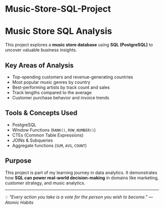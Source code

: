 # Music-Store-SQL-Project
#  Music Store SQL Analysis

This project explores a **music store database** using **SQL (PostgreSQL)** to uncover valuable business insights.

##  Key Areas of Analysis
- Top-spending customers and revenue-generating countries
- Most popular music genres by country
- Best-performing artists by track count and sales
- Track lengths compared to the average
- Customer purchase behavior and invoice trends

##  Tools & Concepts Used
- PostgreSQL
- Window Functions (`RANK()`, `ROW_NUMBER()`)
- CTEs (Common Table Expressions)
- JOINs & Subqueries
- Aggregate functions (`SUM`, `AVG`, `COUNT`)

## Purpose
This project is part of my learning journey in data analytics. It demonstrates how **SQL can power real-world decision-making** in domains like marketing, customer strategy, and music analytics.

---

💡 *"Every action you take is a vote for the person you wish to become."* — *Atomic Habits*


